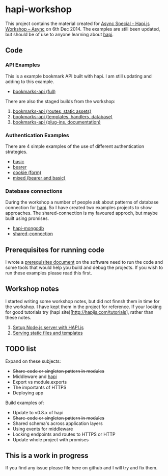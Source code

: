 # hapi-workshop

This project contains the material created for [Async Special - Hapi.js Workshop &ndash; Async](http://asyncjs.com/building-apis-workshop/) on 6th Dec 2014. The examples are still been updated, but should be of use to anyone learning about [hapi](http://hapijs.com/).


## Code
### API Examples
This is a example bookmark API built with hapi. I am still updating and adding to this example.
* [bookmarks-api (full)](code/bookmarks-api)

There are also the staged builds from the workshop:
1. [bookmarks-api (routes, static assets)](code/workshop-stages/stage1)
2. [bookmarks-api (templates, handlers, database)](code/workshop-stages/stage2)
3. [bookmarks-api (plug-ins, documentation)](code/workshop-stages/stage3)


### Authentication Examples
There are 4 simple examples of the use of different authentication strategies.
* [basic](code/auth/auth-basic)
* [bearer](code/auth/auth-bearer)
* [cookie (form)](code/auth/auth-cookie)
* [mixed (bearer and basic)](code/auth/auth-mixed)


### Datebase connections
During the workshop a number of people ask about patterns of database connection for [hapi](http://hapijs.com/). So I have created two examples projects to show approaches. The shared-connection is my favoured approch, but maybe built using promises.
* [hapi-mongodb](code/shared-code/hapi-mongodb)
* [shared-connection](code/shared-code/shared-connection)


## Prerequisites for running code
I wrote a [prerequisites document](https://rawgit.com/glennjones/hapi-workshop/master/docs/prerequisites.html) on the software need to run the code and some tools that would help you build and debug the projects. If you wish to run these examples please read this first.


## Workshop notes
I started writing some workshop notes, but did not finnsh them in time for the workshop. I have kept them in the project for reference. If your looking for good tutorials try (hapi site)[http://hapijs.com/tutorials], rather than these notes.

1. [Setup Node.js server with HAPI.js](https://rawgit.com/glennjones/hapi-workshop/master/notes/section1/instructions.html)
2. [Serving static files and templates](https://rawgit.com/glennjones/hapi-workshop/master/notes/section2/instructions.html)


## TODO list
Expand on these subjects:
* ~~Share-code or singleton pattern in modules~~
* Middleware and [hapi](http://hapijs.com/)
* Export vs module.exports
* The importants of HTTPS
* Deploying app

Build examples of:
* Update to v0.8.x of hapi
* ~~Share-code or singleton pattern in modules~~
* Shared schema's across application layers
* Using events for middleware
* Locking endpoints and routes to HTTPS or HTTP
* Update whole project with promises


## This is a work in progress
If you find any issue please file here on github and I will try and fix them.
